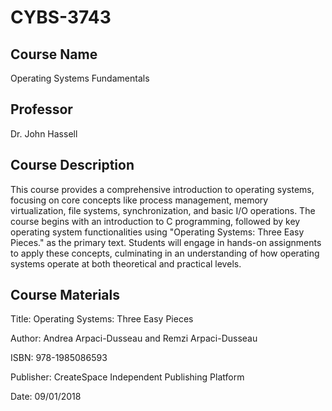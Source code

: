 # CYBS-3743

## Course Name
Operating Systems Fundamentals

## Professor
Dr. John Hassell

## Course Description
This course provides a comprehensive introduction to operating systems, focusing on core concepts like process management, memory virtualization, file systems, synchronization, and basic I/O operations. The course begins with an introduction to C programming, followed by key operating system functionalities using "Operating Systems: Three Easy Pieces." as the primary text. Students will engage in hands-on assignments to apply these concepts, culminating in an understanding of how operating systems operate at both theoretical and practical levels.

## Course Materials
Title: Operating Systems: Three Easy Pieces

Author: Andrea Arpaci-Dusseau and Remzi Arpaci-Dusseau

ISBN: 978-1985086593

Publisher: CreateSpace Independent Publishing Platform

Date: 09/01/2018